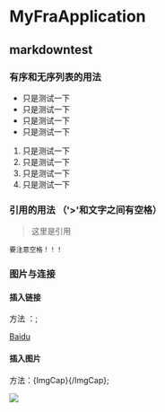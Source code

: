 # MyFraApplication
## markdowntest
### 有序和无序列表的用法

* 只是测试一下
* 只是测试一下
* 只是测试一下
* 只是测试一下

1. 只是测试一下
2. 只是测试一下
3. 只是测试一下
4. 只是测试一下

### 引用的用法 （'>'和文字之间有空格）

> 这里是引用 

    要注意空格！！！

### 图片与连接
#### 插入链接

 方法 ：[]();
 
 [Baidu](http://baidu.com)

#### 插入图片

 方法：![](){ImgCap}{/ImgCap};
 
 ![](http://mouapp.com/Mou_128.png)
